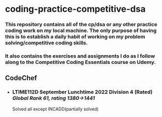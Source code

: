 # coding-practice-competitive-dsa
### This repository contains all of the cp/dsa or any other practice coding work on my local machine. The only purpose of having this is to establish a daily habit of working on my problem solving/competitive coding skills.
### It also contains the exercises and assignments I do as I follow along to the Competitive Coding Essentials course on Udemy.

## CodeChef
+ ### LTIME112D September Lunchtime 2022 Division 4 (Rated)  *Global Rank 61, rating 1380->1441*
    Solved all except INCADD(partially solved)

